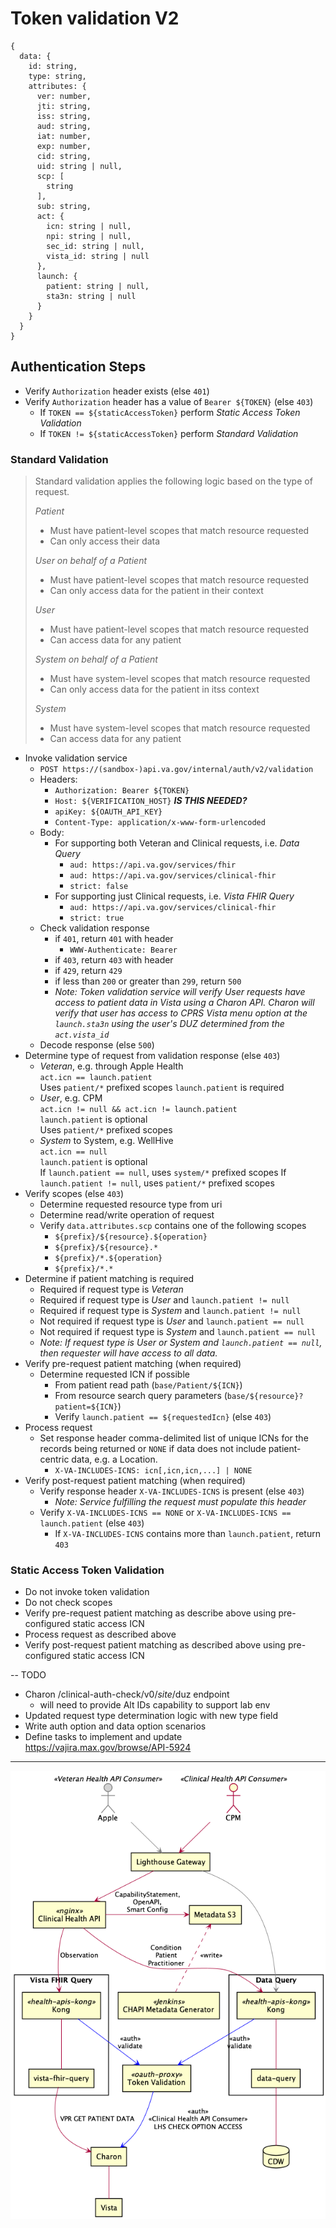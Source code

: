 # Token validation V2

```
{
  data: {
    id: string,
    type: string,
    attributes: {
      ver: number,
      jti: string,
      iss: string,
      aud: string,
      iat: number,
      exp: number,
      cid: string,
      uid: string | null,
      scp: [
        string
      ],
      sub: string,
      act: {
        icn: string | null,
        npi: string | null,
        sec_id: string | null,
        vista_id: string | null
      },
      launch: {
        patient: string | null,
        sta3n: string | null
      }
    }
  }
}
```

## Authentication Steps

- Verify `Authorization` header exists (else `401`)
- Verify `Authorization` header has a value of `Bearer ${TOKEN}` (else `403`)
  - If `TOKEN == ${staticAccessToken}` perform _Static Access Token Validation_
  - If `TOKEN != ${staticAccessToken}` perform _Standard Validation_

### Standard Validation

> Standard validation applies the following logic based on the type of request.
> 
> _Patient_
> - Must have patient-level scopes that match resource requested
> - Can only access their data
> 
> _User on behalf of a Patient_
> - Must have patient-level scopes that match resource requested
> - Can only access data for the patient in their context
>
> _User_
> - Must have patient-level scopes that match resource requested
> - Can access data for any patient
>
> _System on behalf of a Patient_
> - Must have system-level scopes that match resource requested
> - Can only access data for the patient in itss context
>
> _System_
> - Must have system-level scopes that match resource requested
> - Can access data for any patient
>


- Invoke validation service
  - `POST https://(sandbox-)api.va.gov/internal/auth/v2/validation`
  - Headers:
    - `Authorization: Bearer ${TOKEN}`
    - `Host: ${VERIFICATION_HOST}` **_IS THIS NEEDED?_**
    - `apiKey: ${OAUTH_API_KEY}`
    - `Content-Type: application/x-www-form-urlencoded`
  - Body:
    - For supporting both Veteran and Clinical requests, i.e. _Data Query_
      - `aud: https://api.va.gov/services/fhir`
      - `aud: https://api.va.gov/services/clinical-fhir`
      - `strict: false`
    - For supporting just Clinical requests, i.e. _Vista FHIR Query_
      - `aud: https://api.va.gov/services/clinical-fhir`
      - `strict: true`
  - Check validation response
    - if `401`, return `401` with header
      - `WWW-Authenticate: Bearer`
    - if `403`, return `403` with header
    - if `429`, return `429`
    - if less than `200` or greater than `299`, return `500`
    - _Note: Token validation service will verify _User_ requests have access to patient data in Vista using a
      Charon API. Charon will verify that user has access to CPRS Vista menu option at the `launch.sta3n` using the
      user's DUZ determined from the `act.vista_id`_
  - Decode response (else `500`)
- Determine type of request from validation response (else `403`)
  - _Veteran_, e.g. through Apple Health  
    `act.icn == launch.patient`  
    Uses `patient/*` prefixed scopes
    `launch.patient` is required
  - _User_, e.g. CPM  
    `act.icn != null && act.icn != launch.patient`  
    `launch.patient` is optional  
    Uses `patient/*` prefixed scopes
  - _System_ to System, e.g. WellHive  
    `act.icn == null`  
    `launch.patient` is optional  
    If `launch.patient == null`, uses `system/*` prefixed scopes If `launch.patient != null`, uses `patient/*` prefixed
    scopes
- Verify scopes (else `403`)
  - Determine requested resource type from uri
  - Determine read/write operation of request
  - Verify `data.attributes.scp` contains one of the following scopes
    - `${prefix}/${resource}.${operation}`
    - `${prefix}/${resource}.*`
    - `${prefix}/*.${operation}`
    - `${prefix}/*.*`
- Determine if patient matching is required
  - Required if request type is _Veteran_
  - Required if request type is _User_ and `launch.patient != null`
  - Required if request type is _System_ and `launch.patient != null`
  - Not required if request type is _User_ and `launch.patient == null`
  - Not required if request type is _System_ and `launch.patient == null`
  - _Note: If request type is _User_ or _System_ and `launch.patient == null`, then requester will have access to
    all data._
- Verify pre-request patient matching (when required)
  - Determine requested ICN if possible
    - From patient read path (`base/Patient/${ICN}`)
    - From resource search query parameters (`base/${resource}?patient=${ICN}`)
    - Verify `launch.patient == ${requestedIcn}` (else `403`)
- Process request
  - Set response header comma-delimited list of unique ICNs for the records being returned or `NONE` if data does not
    include patient-centric data, e.g. a Location.
    - `X-VA-INCLUDES-ICNS: icn[,icn,icn,...] | NONE`
- Verify post-request patient matching (when required)
  - Verify response header `X-VA-INCLUDES-ICNS` is present (else `403`)
    - _Note: Service fulfilling the request must populate this header_
  - Verify `X-VA-INCLUDES-ICNS == NONE` or `X-VA-INCLUDES-ICNS == launch.patient` (else `403`)
    - If `X-VA-INCLUDES-ICNS` contains more than `launch.patient`, return `403`

### Static Access Token Validation

- Do not invoke token validation
- Do not check scopes
- Verify pre-request patient matching as describe above using pre-configured static access ICN
- Process request as described above
- Verify post-request patient matching as described above using pre-configured static access ICN

--
TODO
- Charon /clinical-auth-check/v0/$site/$duz endpoint
  - will need to provide Alt IDs capability to support lab env
- Updated request type determination logic with new type field
- Write auth option and data option scenarios
- Define tasks to implement and update https://vajira.max.gov/browse/API-5924

---
![components](src/plantuml/components.png)